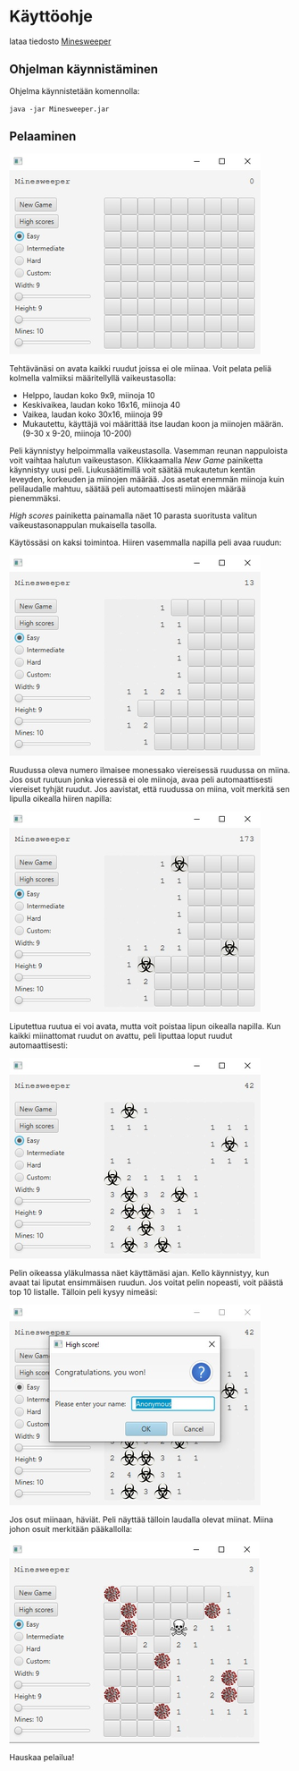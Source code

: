 # Käyttöohje

lataa tiedosto [Minesweeper](https://github.com/murmurian/ot-harjoitustyo/releases/download/Loppupalautus/Minesweeper.jar)

## Ohjelman käynnistäminen

Ohjelma käynnistetään komennolla:

`java -jar Minesweeper.jar`

## Pelaaminen

![Alkutila](/dokumentaatio/aloitus.jpg)

Tehtävänäsi on avata kaikki ruudut joissa ei ole miinaa. Voit pelata peliä kolmella valmiiksi määritellyllä vaikeustasolla:

- Helppo, laudan koko 9x9, miinoja 10
- Keskivaikea, laudan koko 16x16, miinoja 40 
- Vaikea, laudan koko 30x16, miinoja 99
- Mukautettu, käyttäjä voi määrittää itse laudan koon ja miinojen määrän. (9-30 x 9-20, miinoja 10-200)

Peli käynnistyy helpoimmalla vaikeustasolla. Vasemman reunan nappuloista voit vaihtaa halutun vaikeustason. Klikkaamalla *New Game* painiketta käynnistyy uusi peli. Liukusäätimillä voit säätää mukautetun kentän leveyden, korkeuden ja miinojen määrää. Jos asetat enemmän miinoja kuin pelilaudalle mahtuu, säätää peli automaattisesti miinojen määrää pienemmäksi.

*High scores* painiketta painamalla näet 10 parasta suoritusta valitun vaikeustasonappulan mukaisella tasolla.

Käytössäsi on kaksi toimintoa. Hiiren vasemmalla napilla peli avaa ruudun:

![Vasen](/dokumentaatio/vasen.jpg)

Ruudussa oleva numero ilmaisee monessako viereisessä ruudussa on miina. Jos osut ruutuun jonka vieressä ei ole miinoja, avaa peli automaattisesti viereiset tyhjät ruudut. Jos aavistat, että ruudussa on miina, voit merkitä sen lipulla oikealla hiiren napilla:

![Oikea](/dokumentaatio/oikea.jpg)

Liputettua ruutua ei voi avata, mutta voit poistaa lipun oikealla napilla. Kun kaikki miinattomat ruudut on avattu, peli liputtaa loput ruudut automaattisesti:

![Voitto](/dokumentaatio/voitto.jpg)

Pelin oikeassa yläkulmassa näet käyttämäsi ajan. Kello käynnistyy, kun avaat tai liputat ensimmäisen ruudun. Jos voitat pelin nopeasti, voit päästä top 10 listalle. Tälloin peli kysyy nimeäsi:

![High score](/dokumentaatio/highscore.jpg)

Jos osut miinaan, häviät. Peli näyttää tälloin laudalla olevat miinat. Miina johon osuit merkitään pääkallolla:

![Tappio](/dokumentaatio/tappio.jpg)

Hauskaa pelailua!
